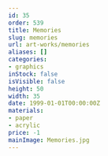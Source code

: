 ```yaml
---
id: 35
order: 539
title: Memories
slug: memories
url: art-works/memories
aliases: []
categories:
- graphics
inStock: false
isVisible: false
height: 50
width: 35
date: 1999-01-01T00:00:00Z
materials:
- paper
- acrylic
price: -1
mainImage: Memories.jpg
---
```

